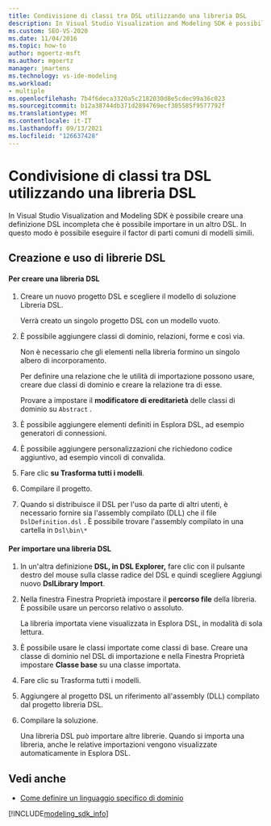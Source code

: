 ```yaml
---
title: Condivisione di classi tra DSL utilizzando una libreria DSL
description: In Visual Studio Visualization and Modeling SDK è possibile creare una definizione DSL incompleta che è possibile importare in un altro DSL.
ms.custom: SEO-VS-2020
ms.date: 11/04/2016
ms.topic: how-to
author: mgoertz-msft
ms.author: mgoertz
manager: jmartens
ms.technology: vs-ide-modeling
ms.workload:
- multiple
ms.openlocfilehash: 7b4f6deca3320a5c2182030d8e5cdec99a36c023
ms.sourcegitcommit: b12a38744db371d2894769ecf305585f9577792f
ms.translationtype: MT
ms.contentlocale: it-IT
ms.lasthandoff: 09/13/2021
ms.locfileid: "126637428"
---
```

# <a name="sharing-classes-between-dsls-by-using-a-dsl-library"></a>Condivisione di classi tra DSL utilizzando una libreria DSL
In Visual Studio Visualization and Modeling SDK è possibile creare una definizione DSL incompleta che è possibile importare in un altro DSL. In questo modo è possibile eseguire il factor di parti comuni di modelli simili.

## <a name="creating-and-using-dsl-libraries"></a>Creazione e uso di librerie DSL

#### <a name="to-create-a-dsl-library"></a>Per creare una libreria DSL

1. Creare un nuovo progetto DSL e scegliere il modello di soluzione Libreria DSL.

     Verrà creato un singolo progetto DSL con un modello vuoto.

2. È possibile aggiungere classi di dominio, relazioni, forme e così via.

     Non è necessario che gli elementi nella libreria formino un singolo albero di incorporamento.

     Per definire una relazione che le utilità di importazione possono usare, creare due classi di dominio e creare la relazione tra di esse.

     Provare a impostare il **modificatore di ereditarietà** delle classi di dominio su `Abstract` .

3. È possibile aggiungere elementi definiti in Esplora DSL, ad esempio generatori di connessioni.

4. È possibile aggiungere personalizzazioni che richiedono codice aggiuntivo, ad esempio vincoli di convalida.

5. Fare clic **su Trasforma tutti i modelli**.

6. Compilare il progetto.

7. Quando si distribuisce il DSL per l'uso da parte di altri utenti, è necessario fornire sia l'assembly compilato (DLL) che il file `DslDefinition.dsl` . È possibile trovare l'assembly compilato in una cartella in `Dsl\bin\*`

#### <a name="to-import-a-dsl-library"></a>Per importare una libreria DSL

1. In un'altra definizione **DSL, in DSL Explorer,** fare clic con il pulsante destro del mouse sulla classe radice del DSL e quindi scegliere Aggiungi nuovo **DslLibrary Import**.

2. Nella finestra Finestra Proprietà impostare il **percorso file** della libreria. È possibile usare un percorso relativo o assoluto.

    La libreria importata viene visualizzata in Esplora DSL, in modalità di sola lettura.

3. È possibile usare le classi importate come classi di base. Creare una classe di dominio nel DSL di importazione e nella Finestra Proprietà impostare **Classe base** su una classe importata.

4. Fare clic su Trasforma tutti i modelli.

5. Aggiungere al progetto DSL un riferimento all'assembly (DLL) compilato dal progetto libreria DSL.

6. Compilare la soluzione.

   Una libreria DSL può importare altre librerie. Quando si importa una libreria, anche le relative importazioni vengono visualizzate automaticamente in Esplora DSL.

## <a name="see-also"></a>Vedi anche

- [Come definire un linguaggio specifico di dominio](../modeling/how-to-define-a-domain-specific-language.md)

[!INCLUDE[modeling_sdk_info](includes/modeling_sdk_info.md)]

